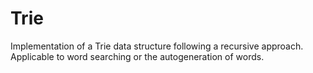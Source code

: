 # Trie
Implementation of a Trie data structure following a recursive approach.
Applicable to word searching or the autogeneration of words.
